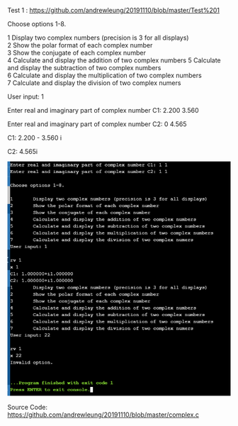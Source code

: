 Test 1 : https://github.com/andrewleung/20191110/blob/master/Test%201

Choose options 1-8.                                                                                                   
                                                                                                                               
1       Display two complex numbers (precision is 3 for all displays)                                                          
2       Show the polar format of each complex number                                                                           
3       Show the conjugate of each complex number                                                                              
4       Calculate and display the addition of two complex numbers 
5       Calculate and display the subtraction of two complex numbers                                                           
6       Calculate and display the multiplication of two complex numbers                                                        
7       Calculate and display the division of two complex numers

User input: 1

Enter real and imaginary part of complex number C1: 2.200 3.560

Enter real and imaginary part of complex number C2: 0 4.565

C1: 2.200 - 3.560 i

C2: 4.565i

<img src="https://github.com/andrewleung/20191110/blob/master/p3.png"/>

Source Code: https://github.com/andrewleung/20191110/blob/master/complex.c
